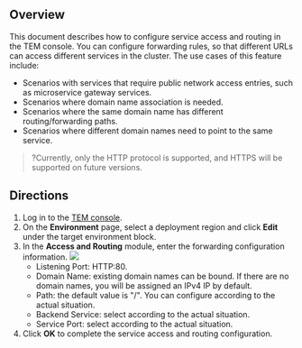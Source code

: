 ## Overview

This document describes how to configure service access and routing in the TEM console. You can configure forwarding rules, so that different URLs can access different services in the cluster. The use cases of this feature include:

- Scenarios with services that require public network access entries, such as microservice gateway services.
- Scenarios where domain name association is needed.
- Scenarios where the same domain name has different routing/forwarding paths.
- Scenarios where different domain names need to point to the same service.

>?Currently, only the HTTP protocol is supported, and HTTPS will be supported on future versions.

## Directions

1. Log in to the [TEM console](https://console.cloud.tencent.com/tem).
2. On the **Environment** page, select a deployment region and click **Edit** under the target environment block.
3. In the **Access and Routing** module, enter the forwarding configuration information.
	 ![](https://main.qcloudimg.com/raw/669fbae90edc6cc1873f89bc535011cb.png)
   - Listening Port: HTTP:80.
   - Domain Name: existing domain names can be bound. If there are no domain names, you will be assigned an IPv4 IP by default.
   - Path: the default value is "/". You can configure according to the actual situation.
   - Backend Service: select according to the actual situation.
   - Service Port: select according to the actual situation.
4. Click **OK** to complete the service access and routing configuration.
